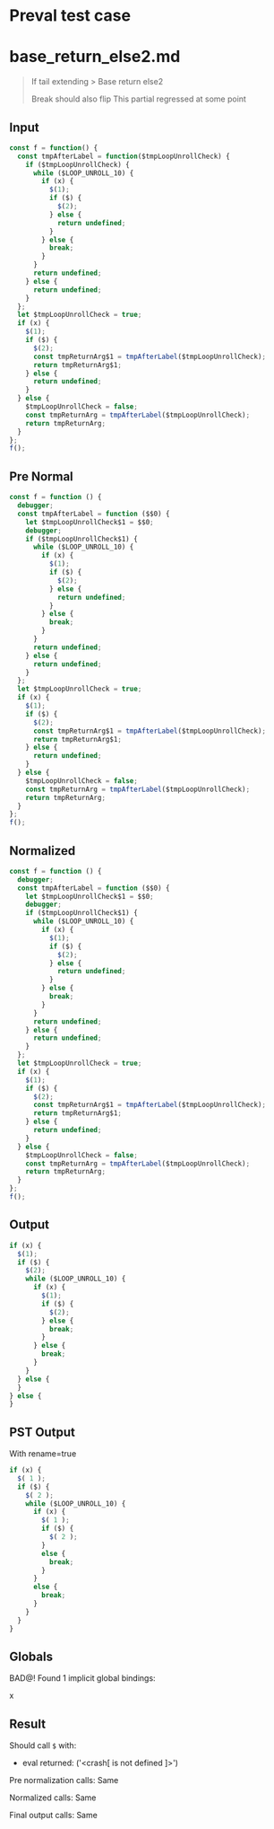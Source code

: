 # Preval test case

# base_return_else2.md

> If tail extending > Base return else2
>
> Break should also flip
> This partial regressed at some point

## Input

`````js filename=intro
const f = function() {
  const tmpAfterLabel = function($tmpLoopUnrollCheck) {
    if ($tmpLoopUnrollCheck) {
      while ($LOOP_UNROLL_10) {
        if (x) {
          $(1);
          if ($) {
            $(2);
          } else {
            return undefined;
          }
        } else {
          break;
        }
      }
      return undefined;
    } else {
      return undefined;
    }
  };
  let $tmpLoopUnrollCheck = true;
  if (x) {
    $(1);
    if ($) {
      $(2);
      const tmpReturnArg$1 = tmpAfterLabel($tmpLoopUnrollCheck);
      return tmpReturnArg$1;
    } else {
      return undefined;
    }
  } else {
    $tmpLoopUnrollCheck = false;
    const tmpReturnArg = tmpAfterLabel($tmpLoopUnrollCheck);
    return tmpReturnArg;
  }
};
f();
`````

## Pre Normal


`````js filename=intro
const f = function () {
  debugger;
  const tmpAfterLabel = function ($$0) {
    let $tmpLoopUnrollCheck$1 = $$0;
    debugger;
    if ($tmpLoopUnrollCheck$1) {
      while ($LOOP_UNROLL_10) {
        if (x) {
          $(1);
          if ($) {
            $(2);
          } else {
            return undefined;
          }
        } else {
          break;
        }
      }
      return undefined;
    } else {
      return undefined;
    }
  };
  let $tmpLoopUnrollCheck = true;
  if (x) {
    $(1);
    if ($) {
      $(2);
      const tmpReturnArg$1 = tmpAfterLabel($tmpLoopUnrollCheck);
      return tmpReturnArg$1;
    } else {
      return undefined;
    }
  } else {
    $tmpLoopUnrollCheck = false;
    const tmpReturnArg = tmpAfterLabel($tmpLoopUnrollCheck);
    return tmpReturnArg;
  }
};
f();
`````

## Normalized


`````js filename=intro
const f = function () {
  debugger;
  const tmpAfterLabel = function ($$0) {
    let $tmpLoopUnrollCheck$1 = $$0;
    debugger;
    if ($tmpLoopUnrollCheck$1) {
      while ($LOOP_UNROLL_10) {
        if (x) {
          $(1);
          if ($) {
            $(2);
          } else {
            return undefined;
          }
        } else {
          break;
        }
      }
      return undefined;
    } else {
      return undefined;
    }
  };
  let $tmpLoopUnrollCheck = true;
  if (x) {
    $(1);
    if ($) {
      $(2);
      const tmpReturnArg$1 = tmpAfterLabel($tmpLoopUnrollCheck);
      return tmpReturnArg$1;
    } else {
      return undefined;
    }
  } else {
    $tmpLoopUnrollCheck = false;
    const tmpReturnArg = tmpAfterLabel($tmpLoopUnrollCheck);
    return tmpReturnArg;
  }
};
f();
`````

## Output


`````js filename=intro
if (x) {
  $(1);
  if ($) {
    $(2);
    while ($LOOP_UNROLL_10) {
      if (x) {
        $(1);
        if ($) {
          $(2);
        } else {
          break;
        }
      } else {
        break;
      }
    }
  } else {
  }
} else {
}
`````

## PST Output

With rename=true

`````js filename=intro
if (x) {
  $( 1 );
  if ($) {
    $( 2 );
    while ($LOOP_UNROLL_10) {
      if (x) {
        $( 1 );
        if ($) {
          $( 2 );
        }
        else {
          break;
        }
      }
      else {
        break;
      }
    }
  }
}
`````

## Globals

BAD@! Found 1 implicit global bindings:

x

## Result

Should call `$` with:
 - eval returned: ('<crash[ <ref> is not defined ]>')

Pre normalization calls: Same

Normalized calls: Same

Final output calls: Same
